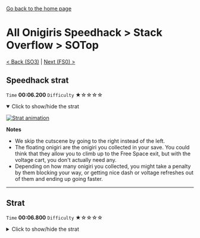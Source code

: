 [Go back to the home page](https://github.com/Doublevil/scbspeedrun)

# All Onigiris Speedhack > Stack Overflow > SOTop

[< Back (SO3)](https://github.com/Doublevil/scbspeedrun/blob/main/levels/arb_sh/SO/SO3.md) | [Next (FS0) >](https://github.com/Doublevil/scbspeedrun/blob/main/levels/arb_sh/FS/FS0.md)

## Speedhack strat

`Time` **00:06.200** `Difficulty` ★☆☆☆☆
<details open>
  <summary>Click to show/hide the strat</summary>

  [![Strat animation](https://github.com/Doublevil/scbspeedrun/blob/main/media/levels/SO/SOTop_S_Strat.webp)](https://github.com/Doublevil/scbspeedrun/blob/main/media/levels/SO/SOTop_S_Strat.mp4?raw=true)

  **Notes**
  - We skip the cutscene by going to the right instead of the left.
  - The floating onigiri are the onigiri you collected in your save. You could think that they allow you to climb up to the Free Space exit, but with the voltage cart, you don't actually need any.
  - Depending on how many onigiri you collected, you might take a penalty by them blocking your way, or getting nice dash or voltage refreshes out of them and ending up going faster.
</details>

---
## Strat

`Time` **00:06.800** `Difficulty` ★☆☆☆☆
<details>
  <summary>Click to show/hide the strat</summary>

  [![Strat animation](https://github.com/Doublevil/scbspeedrun/blob/main/media/levels/SO/SOTop_Strat.webp)](https://github.com/Doublevil/scbspeedrun/blob/main/media/levels/SO/SOTop_Strat.mp4?raw=true)

  **Notes**
  - We skip the cutscene by going to the right instead of the left.
  - The floating onigiri are the onigiri you collected in your save. You could think that they allow you to climb up to the Free Space exit, but with the voltage cart, you don't actually need any.
  - Depending on how many onigiri you collected, you might take a penalty by them blocking your way, or getting nice voltage refreshes out of them and ending up going faster.
</details>
